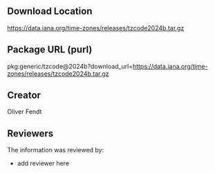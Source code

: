 ## Download Location

https://data.iana.org/time-zones/releases/tzcode2024b.tar.gz

## Package URL (purl)

pkg:generic/tzcode@2024b?download_url=https://data.iana.org/time-zones/releases/tzcode2024b.tar.gz

## Creator

Oliver Fendt

## Reviewers

The information was reviewed by:

* add reviewer here
